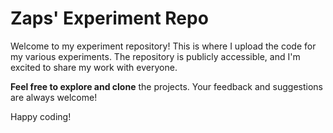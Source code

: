 # Zaps' Experiment Repo
Welcome to my experiment repository! This is where I upload the code for my various experiments. The repository is publicly accessible, and I'm excited to share my work with everyone.

**Feel free to explore and clone** the projects. Your feedback and suggestions are always welcome!

Happy coding!
